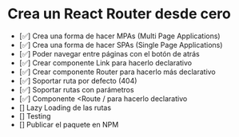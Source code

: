 # Crea un React Router desde cero
- [✅] Crea una forma de hacer MPAs (Multi Page Applications)
- [✅] Crea una forma de hacer SPAs (Single Page Applications)
- [✅] Poder navegar entre páginas con el botón de atrás
- [✅] Crear componente Link para hacerlo declarativo
- [✅] Crear componente Router para hacerlo más declarativo
- [✅] Soportar ruta por defecto (404)
- [✅] Soportar rutas con parámetros
- [✅] Componente <Route / para hacerlo declarativo
- [] Lazy Loading de las rutas
- [] Testing
- [] Publicar el paquete en NPM  
